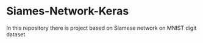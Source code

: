 # Siames-Network-Keras
In this repository there is project based on Siamese network on MNIST digit dataset
